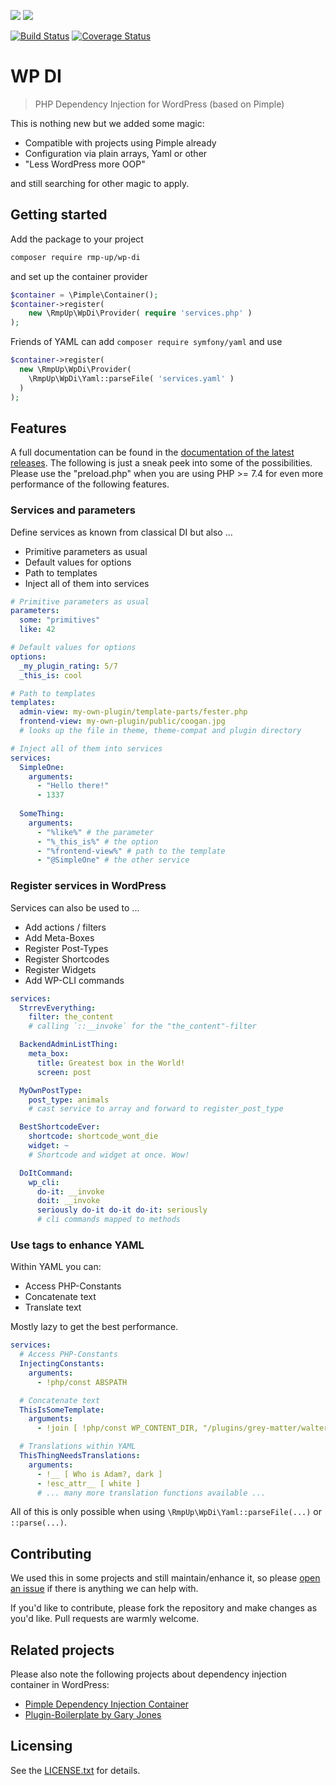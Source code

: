![](https://img.shields.io/badge/PHP-7.0%20--%207.4-blue?style=for-the-badge&logo=php)
![](https://img.shields.io/badge/WordPress-4.8%20--%205.5-blue?style=for-the-badge&logo=wordpress)

[![Build Status](https://travis-ci.org/rmp-up/wp-di.svg?branch=release/0.7)](https://travis-ci.org/rmp-up/wp-di)
[![Coverage Status](https://coveralls.io/repos/github/rmp-up/wp-di/badge.svg?branch=release/0.7)](https://coveralls.io/github/rmp-up/wp-di?branch=release/0.7)

# WP DI

> PHP Dependency Injection for WordPress (based on Pimple)

This is nothing new but we added some magic:

* Compatible with projects using Pimple already
* Configuration via plain arrays, Yaml or other
* "Less WordPress more OOP"

and still searching for other magic to apply.


## Getting started

Add the package to your project

```bash
composer require rmp-up/wp-di
```

and set up the container provider

```php
$container = \Pimple\Container();
$container->register(
    new \RmpUp\WpDi\Provider( require 'services.php' )
);
```

Friends of YAML can add `composer require symfony/yaml`
and use

```php
$container->register(
  new \RmpUp\WpDi\Provider(
    \RmpUp\WpDi\Yaml::parseFile( 'services.yaml' )
  )
);
```


## Features

A full documentation can be found in the
[documentation of the latest releases](https://github.com/rmp-up/wp-di/releases).
The following is just a sneak peek into some of the possibilities.
Please use the "preload.php" when you are using PHP >= 7.4
for even more performance of the following features.

### Services and parameters

Define services as known from classical DI but also ...

* Primitive parameters as usual
* Default values for options
* Path to templates
* Inject all of them into services

```yaml
# Primitive parameters as usual
parameters:
  some: "primitives"
  like: 42

# Default values for options
options:
  _my_plugin_rating: 5/7
  _this_is: cool

# Path to templates
templates:
  admin-view: my-own-plugin/template-parts/fester.php
  frontend-view: my-own-plugin/public/coogan.jpg
  # looks up the file in theme, theme-compat and plugin directory

# Inject all of them into services
services:
  SimpleOne:
    arguments:
      - "Hello there!" 
      - 1337
 
  SomeThing:
    arguments:
      - "%like%" # the parameter
      - "%_this_is%" # the option
      - "%frontend-view%" # path to the template
      - "@SimpleOne" # the other service
```


### Register services in WordPress

Services can also be used to ...

* Add actions / filters
* Add Meta-Boxes
* Register Post-Types
* Register Shortcodes
* Register Widgets
* Add WP-CLI commands

```yaml
services:
  StrrevEverything:
    filter: the_content
    # calling `::__invoke` for the "the_content"-filter

  BackendAdminListThing:
    meta_box:
      title: Greatest box in the World!
      screen: post

  MyOwnPostType:
    post_type: animals
    # cast service to array and forward to register_post_type

  BestShortcodeEver:
    shortcode: shortcode_wont_die
    widget: ~
    # Shortcode and widget at once. Wow!

  DoItCommand:
    wp_cli:
      do-it: __invoke
      doit: __invoke
      seriously do-it do-it do-it: seriously
      # cli commands mapped to methods 
```


### Use tags to enhance YAML

Within YAML you can:

* Access PHP-Constants
* Concatenate text
* Translate text

Mostly lazy to get the best performance.

```yaml
services:
  # Access PHP-Constants
  InjectingConstants:
    arguments:
      - !php/const ABSPATH

  # Concatenate text
  ThisIsSomeTemplate:
    arguments:
      - !join [ !php/const WP_CONTENT_DIR, "/plugins/grey-matter/walter.jpg" ]

  # Translations within YAML
  ThisThingNeedsTranslations:
    arguments:
      - !__ [ Who is Adam?, dark ]
      - !esc_attr__ [ white ]
      # ... many more translation functions available ...
```

All of this is only possible when using `\RmpUp\WpDi\Yaml::parseFile(...)`
or `::parse(...)`.


## Contributing

We used this in some projects
and still maintain/enhance it,
so please [open an issue](https://github.com/rmp-up/wp-di/issues/new)
if there is anything we can help with.

If you'd like to contribute,
please fork the repository and make changes as you'd like.
Pull requests are warmly welcome.


## Related projects

Please also note the following projects
about dependency injection container in WordPress:

* [Pimple Dependency Injection Container](https://packagist.org/packages/pimple/pimple)
* [Plugin-Boilerplate by Gary Jones](https://github.com/GaryJones/plugin-boilerplate)

## Licensing

See the [LICENSE.txt](./LICENSE.txt) for details.
